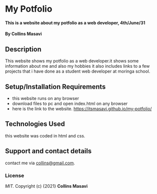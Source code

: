 # My Potfolio
#### This is a website about my potfolio as a web developer, 4th/June/31
#### By **Collins Masavi**
## Description
This website shows my potfolio as a web developer.it shows some information about me and also my hobbies it also includes links to a few projects that i have done as a student web developer at moringa school. 
## Setup/Installation Requirements
* this website runs on any browser
* download files to pc and open index.html on any browser
* here is the link to the website. https://itsmasavi.github.io/my-potfolio/
## Technologies Used
this website was coded in html and css.
## Support and contact details
contact me via collins@gmail.com.
### License
*MIT.*
Copyright (c) {2021} **Collins Masavi**
  
